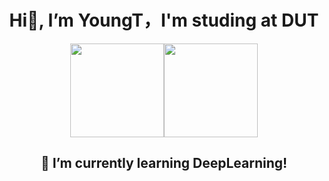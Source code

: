 # <div align=center> Hi👋, I’m YoungT，I'm studing at DUT</div>

<div align=center><img width="150" height="150" src=https://gimg2.baidu.com/image_search/src=http%3A%2F%2Fbiaoqingba.cn%2Fwp-content%2Fuploads%2F2018%2F11%2Fa017d9b6b75fe48.jpg&refer=http%3A%2F%2Fbiaoqingba.cn&app=2002&size=f9999,10000&q=a80&n=0&g=0n&fmt=jpeg?sec=1627135597&t=fa13fb5ba312d8c295f5aad7db276840><img width="150" height="150" src=https://gimg2.baidu.com/image_search/src=http%3A%2F%2Fb-ssl.duitang.com%2Fuploads%2Fitem%2F201702%2F18%2F20170218214611_xamfN.thumb.700_0.jpeg&refer=http%3A%2F%2Fb-ssl.duitang.com&app=2002&size=f9999,10000&q=a80&n=0&g=0n&fmt=jpeg?sec=1627133592&t=7ea87f8b2402891f3b2cef0d7ab6103d></div>

## <div align=center>🌱 I’m currently learning DeepLearning!</div>

